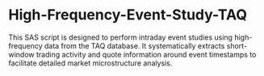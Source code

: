 # High-Frequency-Event-Study-TAQ
This SAS script is designed to perform intraday event studies using high-frequency data from the TAQ database. It systematically extracts short-window trading activity and quote information around event timestamps to facilitate detailed market microstructure analysis.
